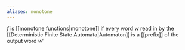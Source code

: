 ```yaml
---
aliases: monotone
---
```

$f$ is [[monotone functions|monotone]] if every word $w$ read in by the [[Deterministic Finite State Automata|Automaton]] is a [[prefix]] of the output word $w'$